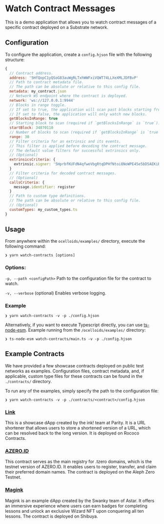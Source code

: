 # Watch Contract Messages

This is a demo application that allows you to watch contract messages of a specific contract deployed on a Substrate network.

## Configuration

To configure the application, create a `config.hjson` file with the following structure:

```javascript
{
  // Contract address.
  address: '5HfQopC1yQSoG83auWgRLTxhWWFxiVQWT74LLXeXMLJDFBvP'
  // Path to contract metadata file.
  // The path can be absolute or relative to this config file.
  metadata: my_contract.json
  // Network WS endpoint where the contract is deployed.
  network: 'ws://127.0.0.1:9944'
  // Blocks in range toggle.
  // If set to true, the application will scan past blocks starting from `startBlock`.
  // If set to false, the application will only watch new blocks.
  getBlocksInRange: true
  // Starting block to scan (required if `getBlocksInRange` is `true`).
  startBlock: 34870110
  // Number of blocks to scan (required if `getBlocksInRange` is `true`).
  range: 30
  // Filter criteria for an extrinsic and its events.
  // This filter is applied before decoding the contract message.
  // The default value filters for successful extrinsics only.
  // (Optional)
  extrinsicsCriteria: {
    extrinsic.signer: '5HprbfKUFdN4qfweVbgRtqDPHfNtoi8NoWPE45e5bD5AEKiR'
  }
  // Filter criteria for decoded contract messages.
  // (Optional)
  callsCriteria: {
    message.identifier: register
  }
  // Path to custom type definitions.
  // The path can be absolute or relative to this config file.
  // (Optional)
  customTypes: my_custom_types.ts
}
```

## Usage

From anywhere within the `ocelloids/examples/` directory, execute the following command:

```shell
❯ yarn watch-contracts [options]
```

### Options:
`-p, --path <configPath>` Path to the configuration file for the contract to watch.

`-v, --verbose` (optional) Enables verbose logging.

### Example

```shell
❯ yarn watch-contracts -v -p ./config.hjson
```

Alternatively, if you want to execute Typescript directly, you can use [ts-node-esm](https://github.com/TypeStrong/ts-node). Example running from the `/ocelloids/examples/` directory:

```shell
❯ ts-node-esm watch-contracts/main.ts -v -p ./config.hjson
```

## Example Contracts

We have provided a few showcase contracts deployed on public test networks as examples. Configuration files, contract metadata, and, if applicable, custom type files for these contracts can be found in the `./contracts/` directory.

To run any of the examples, simply specify the path to the configuration file:

```shell
❯ yarn watch-contracts -v -p ./contracts/<contract>/config.hjson
```

### [Link](https://github.com/paritytech/link)

This is a showcase dApp created by the ink! team at Parity. It is a URL shortener that allows users to store a shortened version of a URL, which can be resolved back to the long version. It is deployed on Rococo Contracts.

### [AZERO.ID](https://azero.id/)

This contract serves as the main registry for .tzero domains, which is the testnet version of AZERO.ID. It enables users to register, transfer, and claim their preferred domain names. The contract is deployed on the Aleph Zero Testnet.

### [Magink](https://github.com/swanky-dapps/magink-dapp)
Magink is an example dApp created by the Swanky team of Astar. It offers an immersive experience where users can earn badges for completing lessons and unlock an exclusive Wizard NFT upon conquering all ten lessons. The contract is deployed on Shibuya.


